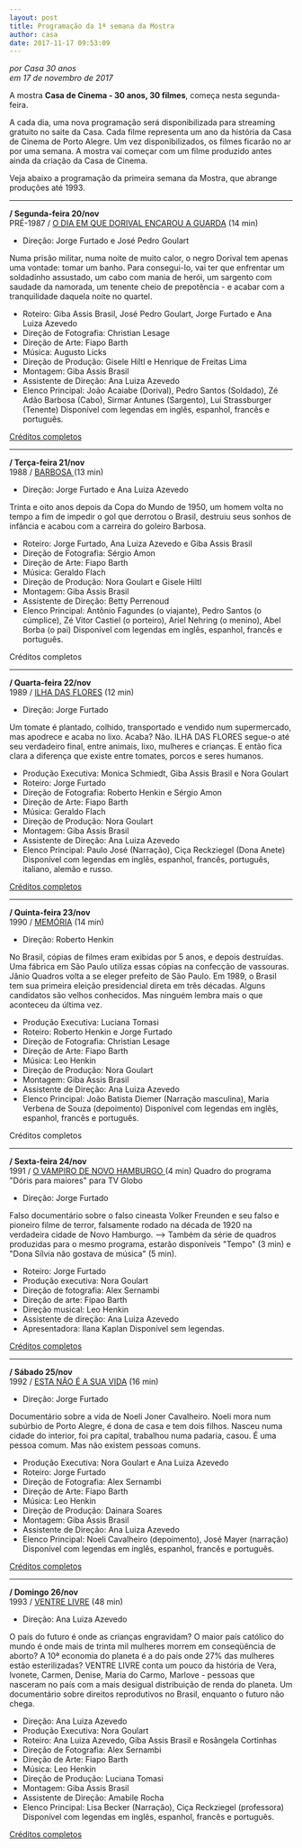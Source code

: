 ```yaml
---
layout: post
title: Programação da 1ª semana da Mostra
author: casa
date: 2017-11-17 09:53:09
---
```

*por Casa 30 anos*\
*em 17 de novembro de 2017*

A mostra **Casa de Cinema - 30 anos, 30 filmes**, começa nesta segunda-feira.

A cada dia, uma nova programação será disponibilizada para streaming gratuito no saite da Casa. Cada filme representa um ano da história da Casa de Cinema de Porto Alegre. Um vez disponibilizados, os filmes ficarão no ar por uma semana. A mostra vai começar com um filme produzido antes ainda da criação da Casa de Cinema.

Veja abaixo a programação da primeira semana da Mostra, que abrange produções até 1993.

- - -

**/ Segunda-feira 20/nov**\
PRÉ-1987 / [O DIA EM QUE DORIVAL ENCAROU A GUARDA](https://www.casacinepoa.com.br/filmes/o-dia-em-que-dorival-encarou-a-guarda/) (14 min)

* Direção: Jorge Furtado e José Pedro Goulart

Numa prisão militar, numa noite de muito calor, o negro Dorival tem apenas uma vontade: tomar um banho. Para consegui-lo, vai ter que enfrentar um soldadinho assustado, um cabo com mania de herói, um sargento com saudade da namorada, um tenente cheio de prepotência - e acabar com a tranquilidade daquela noite no quartel.

* Roteiro: Giba Assis Brasil, José Pedro Goulart, Jorge Furtado e Ana Luiza Azevedo
* Direção de Fotografia: Christian Lesage
* Direção de Arte: Fiapo Barth
* Música: Augusto Licks
* Direção de Produção: Gisele Hiltl e Henrique de Freitas Lima
* Montagem: Giba Assis Brasil
* Assistente de Direção: Ana Luiza Azevedo
* Elenco Principal: João Acaiabe (Dorival), Pedro Santos (Soldado), Zé Adão Barbosa (Cabo), Sirmar Antunes (Sargento), Lui Strassburger (Tenente)
  Disponível com legendas em inglês, espanhol, francês e português.

[Créditos completos](https://www.casacinepoa.com.br/filmes/o-dia-em-que-dorival-encarou-a-guarda/creditos-completos)

- - -

**/ Terça-feira 21/nov**\
1988 / [BARBOSA ](https://www.casacinepoa.com.br/filmes/barbosa/)(13 min)

* Direção: Jorge Furtado e Ana Luiza Azevedo

Trinta e oito anos depois da Copa do Mundo de 1950, um homem volta no tempo a fim de impedir o gol que derrotou o Brasil, destruiu seus sonhos de infância e acabou com a carreira do goleiro Barbosa.

* Roteiro: Jorge Furtado, Ana Luiza Azevedo e Giba Assis Brasil
* Direção de Fotografia: Sérgio Amon
* Direção de Arte: Fiapo Barth
* Música: Geraldo Flach
* Direção de Produção: Nora Goulart e Gisele Hiltl
* Montagem: Giba Assis Brasil
* Assistente de Direção: Betty Perrenoud
* Elenco Principal: Antônio Fagundes (o viajante), Pedro Santos (o cúmplice), Zé Vitor Castiel (o porteiro), Ariel Nehring (o menino), Abel Borba (o pai)
  Disponível com legendas em inglês, espanhol, francês e português.

Créditos completos

- - -

**/ Quarta-feira 22/nov**\
1989 / [ILHA DAS FLORES](https://www.casacinepoa.com.br/filmes/ilha-das-flores/) (12 min)

* Direção: Jorge Furtado

Um tomate é plantado, colhido, transportado e vendido num supermercado, mas apodrece e acaba no lixo. Acaba? Não. ILHA DAS FLORES segue-o até seu verdadeiro final, entre animais, lixo, mulheres e crianças. E então fica clara a diferença que existe entre tomates, porcos e seres humanos.

* Produção Executiva: Monica Schmiedt, Giba Assis Brasil e Nora Goulart
* Roteiro: Jorge Furtado
* Direção de Fotografia: Roberto Henkin e Sérgio Amon
* Direção de Arte: Fiapo Barth
* Música: Geraldo Flach
* Direção de Produção: Nora Goulart
* Montagem: Giba Assis Brasil
* Assistente de Direção: Ana Luiza Azevedo
* Elenco Principal: Paulo José (Narração), Ciça Reckziegel (Dona Anete)
  Disponível com legendas em inglês, espanhol, francês, português, italiano, alemão e russo.

[Créditos completos](https://www.casacinepoa.com.br/filmes/ilha-das-flores/creditos-completos)

- - -

**/ Quinta-feira 23/nov**\
1990 / [MEMÓRIA](https://www.casacinepoa.com.br/filmes/mem%C3%B3ria/) (14 min)

* Direção: Roberto Henkin

No Brasil, cópias de filmes eram exibidas por 5 anos, e depois destruídas. Uma fábrica em São Paulo utiliza essas cópias na confecção de vassouras. Jânio Quadros volta a se eleger prefeito de São Paulo. Em 1989, o Brasil tem sua primeira eleição presidencial direta em três décadas. Alguns candidatos são velhos conhecidos. Mas ninguém lembra mais o que aconteceu da última vez.

* Produção Executiva: Luciana Tomasi  
* Roteiro: Roberto Henkin e Jorge Furtado  
* Direção de Fotografia: Christian Lesage  
* Direção de Arte: Fiapo Barth  
* Música: Leo Henkin  
* Direção de Produção: Nora Goulart  
* Montagem: Giba Assis Brasil  
* Assistente de Direção: Ana Luiza Azevedo
* Elenco Principal: João Batista Diemer (Narração masculina), Maria Verbena de Souza (depoimento)
  Disponível com legendas em inglês, espanhol, francês e português.

Créditos completos

- - -

**/ Sexta-feira 24/nov**\
1991 / [O VAMPIRO DE NOVO HAMBURGO ](https://www.casacinepoa.com.br/filmes/o-vampiro-de-novo-hamburgo/)(4 min)
Quadro do programa "Dóris para maiores" para TV Globo

* Direção: Jorge Furtado

Falso documentário sobre o falso cineasta Volker Freunden e seu falso e pioneiro filme de terror, falsamente rodado na década de 1920 na verdadeira cidade de Novo Hamburgo.
--> Também da série de quadros produzidas para o mesmo programa, estarão disponíveis "Tempo" (3 min) e "Dona Sílvia não gostava de música" (5 min).

* Roteiro: Jorge Furtado
* Produção executiva: Nora Goulart
* Direção de fotografia: Alex Sernambi
* Direção de arte: Fipao Barth
* Direção musical: Leo Henkin
* Assistente de direção: Ana Luiza Azevedo
* Apresentadora: Ilana Kaplan
  Disponível sem legendas.

[Créditos completos](https://www.casacinepoa.com.br/filmes/o-vampiro-de-novo-hamburgo/)

- - -

**/ Sábado 25/nov**\
1992 / [ESTA NÃO É A SUA VIDA](https://www.casacinepoa.com.br/filmes/esta-n%C3%A3o-%C3%A9-a-sua-vida/) (16 min)

* Direção: Jorge Furtado

Documentário sobre a vida de Noeli Joner Cavalheiro. Noeli mora num subúrbio de Porto Alegre, é dona de casa e tem dois filhos. Nasceu numa cidade do interior, foi pra capital, trabalhou numa padaria, casou. É uma pessoa comum. Mas não existem pessoas comuns.

* Produção Executiva: Nora Goulart e Ana Luiza Azevedo
* Roteiro: Jorge Furtado
* Direção de Fotografia: Alex Sernambi
* Direção de Arte: Fiapo Barth
* Música: Leo Henkin
* Direção de Produção: Dainara Soares
* Montagem: Giba Assis Brasil
* Assistente de Direção: Ana Luiza Azevedo
* Elenco Principal: Noeli Cavalheiro (depoimento), José Mayer (narração)
  Disponível com legendas em inglês, espanhol, francês e português.

[Créditos completos](https://www.casacinepoa.com.br/filmes/esta-n%C3%A3o-%C3%A9-a-sua-vida/creditos-completos)

- - -

**/ Domingo 26/nov**\
1993 / [VENTRE LIVRE](https://www.casacinepoa.com.br/filmes/ventre-livre/) (48 min)

* Direção: Ana Luiza Azevedo

O país do futuro é onde as crianças engravidam? O maior país católico do mundo é onde mais de trinta mil mulheres morrem em conseqüência de aborto? A 10ª economia do planeta é a do país onde 27% das mulheres estão esterilizadas? VENTRE LIVRE conta um pouco da história de Vera, Ivonete, Carmen, Denise, Maria do Carmo, Marlove - pessoas que nasceram no país com a mais desigual distribuição de renda do planeta. Um documentário sobre direitos reprodutivos no Brasil, enquanto o futuro não chega.

* Direção: Ana Luiza Azevedo
* Produção Executiva: Nora Goulart
* Roteiro: Ana Luiza Azevedo, Giba Assis Brasil e Rosângela Cortinhas
* Direção de Fotografia: Alex Sernambi
* Direção de Arte: Fiapo Barth
* Música: Leo Henkin
* Direção de Produção: Luciana Tomasi
* Montagem: Giba Assis Brasil
* Assistente de Direção: Amabile Rocha
* Elenco Principal: Lisa Becker (Narração), Ciça Reckziegel (professora)
  Disponível com legendas em inglês, espanhol, francês e português.

[Créditos completos](https://www.casacinepoa.com.br/filmes/ventre-livre/creditos-completos)